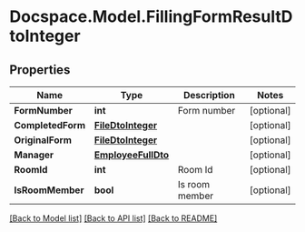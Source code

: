 # Docspace.Model.FillingFormResultDtoInteger

## Properties

Name | Type | Description | Notes
------------ | ------------- | ------------- | -------------
**FormNumber** | **int** | Form number | [optional] 
**CompletedForm** | [**FileDtoInteger**](FileDtoInteger.md) |  | [optional] 
**OriginalForm** | [**FileDtoInteger**](FileDtoInteger.md) |  | [optional] 
**Manager** | [**EmployeeFullDto**](EmployeeFullDto.md) |  | [optional] 
**RoomId** | **int** | Room Id | [optional] 
**IsRoomMember** | **bool** | Is room member | [optional] 

[[Back to Model list]](../README.md#documentation-for-models) [[Back to API list]](../README.md#documentation-for-api-endpoints) [[Back to README]](../README.md)

